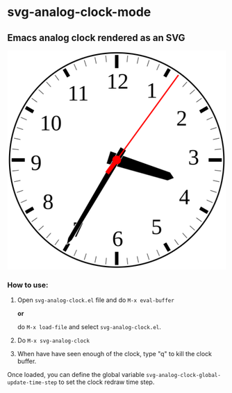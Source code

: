 # svg-analog-clock-mode
## Emacs analog clock rendered as an SVG

<img src="./example.svg" alt="example-svg-analog-clock" title="Example of what the SVG clock looks like" />

### How to use:

1. Open `svg-analog-clock.el` file and do `M-x eval-buffer`

   **or**

   do `M-x load-file` and select `svg-analog-clock.el`.

2. Do `M-x svg-analog-clock`

3. When have have seen enough of the clock, type "q" to kill the clock
   buffer.

Once loaded, you can define the global variable
`svg-analog-clock-global-update-time-step` to set the clock redraw time step.

